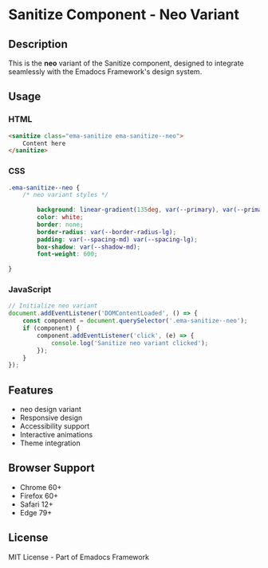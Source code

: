 # Sanitize Component - Neo Variant

## Description
This is the **neo** variant of the Sanitize component, designed to integrate seamlessly with the Emadocs Framework's design system.

## Usage

### HTML
```html
<sanitize class="ema-sanitize ema-sanitize--neo">
    Content here
</sanitize>
```

### CSS
```css
.ema-sanitize--neo {
    /* neo variant styles */
    
        background: linear-gradient(135deg, var(--primary), var(--primary-dark));
        color: white;
        border: none;
        border-radius: var(--border-radius-lg);
        padding: var(--spacing-md) var(--spacing-lg);
        box-shadow: var(--shadow-md);
        font-weight: 600;
    
}
```

### JavaScript
```javascript
// Initialize neo variant
document.addEventListener('DOMContentLoaded', () => {
    const component = document.querySelector('.ema-sanitize--neo');
    if (component) {
        component.addEventListener('click', (e) => {
            console.log('Sanitize neo variant clicked');
        });
    }
});
```

## Features
- neo design variant
- Responsive design
- Accessibility support
- Interactive animations
- Theme integration

## Browser Support
- Chrome 60+
- Firefox 60+
- Safari 12+
- Edge 79+

## License
MIT License - Part of Emadocs Framework
